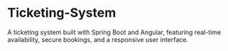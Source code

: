 # Ticketing-System
A ticketing system built with Spring Boot and Angular, featuring real-time availability, secure bookings, and a responsive user interface.
